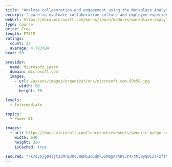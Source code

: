 ```yaml
---
title: "Analyze collaboration and engagement using the Workplace Analytics Ways of working assessment dashboard"
excerpt: "Learn to evaluate collaboration culture and employee experience with a Power BI template using Workplace Analytics data."
webUrl: https://docs.microsoft.com/en-us/learn/modules/workplace-analytics-ways-working/
type: course
price: Free
length: PT31M
ratings:
  count: 37
  average: 4.783784
heat: 50

provider:
  name: Microsoft Learn
  domain: microsoft.com
  images:
    - url: /assets/images/organizations/microsoft.com-50x50.jpg
      width: 50
      height: 50

levels:
  - Intermediate

topics:
  - Power BI

images:
  - url: https://docs.microsoft.com/learn/achievements/generic-badge-social.png
    width: 640
    height: 320
    isCached: true

secured: "/k7oybjg84ljtJ3MrEDKcLWEM52oGdhkJ5M0gXrAHY3P4/tM3Qy8DCZl+zfTMmKtFN/cSXgiV4e3ca7bkPULLi28mNmb2CQuUXHtI7jbS9Z8YwrQ6PbxuBsw720OU0okAQdkaO8O1xjwo68gMqXRJ25z7d+X0KiO6mXB2OJCCb8ODFQ07VhfA/D5s0g1ql0OlrK/vfSpqzevErgOyBrM0agC136PcLVauLqITFYMd0sZ4Lx7XOpD3cTLjD7oh/4VoC+NMge0kYMnZfMuY/Zpq9CXIc9HxwOoGWIIupbrNzV/Xma/yZiPinuuWjOXG39JMGhruwdBO1CLaQEhjZZOtoYtuQItXQM1tQxW3UkUJucz99sjuy6fE8dMfbyEtVFNDNG6PGcEixfJFnJdMAL41kVBwUBqcC59EApWv1Y1Sts=;wA7bLP/RwT8/I4a9Ucxc4A=="
---
```


